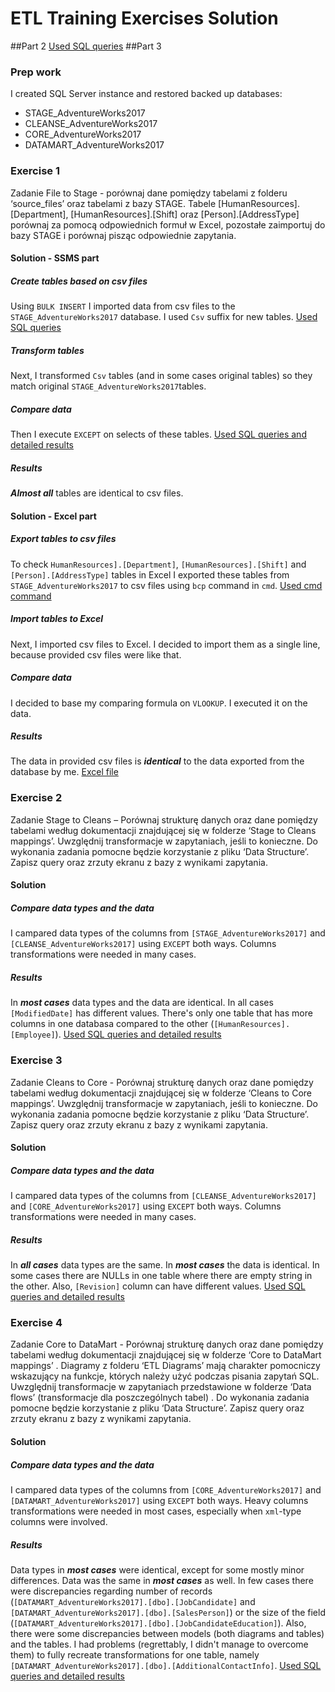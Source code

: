 ﻿# ETL Training Exercises Solution 
##Part 2
[Used SQL queries](https://drive.google.com/file/d/1esenbZvCRx5JWhMqt_8SyAbdAB--_fKx/view?usp=sharing)
##Part 3
### Prep work
I created SQL Server instance and restored backed up databases:
 - STAGE_AdventureWorks2017
 - CLEANSE_AdventureWorks2017
 - CORE_AdventureWorks2017
 - DATAMART_AdventureWorks2017
### Exercise 1
Zadanie File to Stage - porównaj dane pomiędzy tabelami z folderu ‘source_files’ oraz tabelami z bazy STAGE. Tabele [HumanResources].[Department], [HumanResources].[Shift] oraz [Person].[AddressType] porównaj za pomocą odpowiednich formuł w Excel, pozostałe zaimportuj do bazy STAGE i porównaj pisząc odpowiednie zapytania.
#### Solution - SSMS part
##### Create tables based on csv files
Using `BULK INSERT` I imported data from csv files to the `STAGE_AdventureWorks2017` database. I used `Csv` suffix for new tables. 
[Used SQL queries](https://drive.google.com/file/d/1JBz0-Fxj_ZNwOqv1YRpJEIJpYuS7YM_3/view?usp=sharing)
##### Transform tables
Next, I transformed `Csv` tables (and in some cases original tables) so they match original `STAGE_AdventureWorks2017`tables. 
##### Compare data
Then I execute `EXCEPT` on selects of these tables.
[Used SQL queries and detailed results](https://drive.google.com/file/d/19eQUrg6o7hxtcgP_v1MSFYygWzyrtC5k/view?usp=sharing)
##### Results
***Almost all*** tables are identical to csv files. 
#### Solution - Excel part
##### Export tables to csv files
To check `HumanResources].[Department]`, `[HumanResources].[Shift]` and `[Person].[AddressType]` tables  in Excel I exported these tables from `STAGE_AdventureWorks2017` to csv files using `bcp` command in `cmd`.
[Used cmd command](https://drive.google.com/file/d/1AqtIfv890-LOfmCh9pCtpoRDzmvx1LBK/view?usp=sharing)
##### Import tables to Excel
Next, I imported csv files to Excel. I decided to import them as a single line, because provided csv files were like that.
##### Compare data
I decided to base my comparing formula on `VLOOKUP`. I executed it on the data.
##### Results
The data in provided csv files is ***identical*** to the data exported from the database by me.
[Excel file](https://drive.google.com/file/d/1-VkG1QWgbPeL0jNPBZ5hto77XlRDCqTk/view?usp=sharing)
### Exercise 2
Zadanie Stage to Cleans – Porównaj strukturę danych oraz dane pomiędzy tabelami według dokumentacji znajdującej się w folderze ‘Stage to Cleans mappings’. Uwzględnij transformacje w zapytaniach, jeśli to konieczne. Do wykonania zadania pomocne będzie korzystanie z pliku ‘Data Structure’. Zapisz query oraz zrzuty ekranu z bazy z wynikami zapytania.
#### Solution
##### Compare data types and the data
I campared data types of the columns from `[STAGE_AdventureWorks2017]` and `[CLEANSE_AdventureWorks2017]` using `EXCEPT` both ways. Columns transformations were needed in many cases.
##### Results
In ***most cases*** data types and the data are identical. In all cases `[ModifiedDate]` has different values. There's only one table that has more columns in one databasa compared to the other (`[HumanResources].[Employee]`).
[Used SQL queries and detailed results](https://drive.google.com/file/d/1w7g-J6FyTcuwwjf2E66vVT7FGJ4k44vB/view?usp=sharing)
### Exercise 3
Zadanie Cleans to Core - Porównaj strukturę danych oraz dane pomiędzy tabelami według dokumentacji znajdującej się w folderze ‘Cleans to Core mappings’. Uwzględnij transformacje w zapytaniach, jeśli to konieczne. Do wykonania zadania pomocne będzie korzystanie z pliku ‘Data Structure’. Zapisz query oraz zrzuty ekranu z bazy z wynikami zapytania.
#### Solution
##### Compare data types and the data
I campared data types of the columns from `[CLEANSE_AdventureWorks2017]` and `[CORE_AdventureWorks2017]` using `EXCEPT` both ways. Columns transformations were needed in many cases.
##### Results
In ***all cases*** data types are the same. In ***most cases*** the data is identical. In some cases there are NULLs in one table where there are empty string in the other. Also, `[Revision]` column can have different values.
[Used SQL queries and detailed results](https://drive.google.com/file/d/1225ZRuN0BdCbv-s4WLymOojJw6I0yBuH/view?usp=sharing)
### Exercise 4
Zadanie Core to DataMart - Porównaj strukturę danych oraz dane pomiędzy tabelami według dokumentacji znajdującej się w folderze ‘Core to DataMart mappings’ . Diagramy z folderu ‘ETL Diagrams’ mają charakter pomocniczy wskazujący na funkcje, których należy użyć podczas pisania zapytań SQL. Uwzględnij transformacje w zapytaniach przedstawione w folderze ‘Data flows’ (transformacje dla poszczególnych tabel) . Do wykonania zadania pomocne będzie korzystanie z pliku ‘Data Structure’. Zapisz query oraz zrzuty ekranu z bazy z wynikami zapytania.
#### Solution
##### Compare data types and the data
I campared data types of the columns from `[CORE_AdventureWorks2017]` and `[DATAMART_AdventureWorks2017]` using `EXCEPT` both ways. Heavy columns transformations were needed in most cases, especially when `xml`-type columns were involved.
##### Results
Data types in ***most cases***  were identical, except for some mostly minor differences. Data was the same in ***most cases*** as well. In few cases there were discrepancies regarding number of records (`[DATAMART_AdventureWorks2017].[dbo].[JobCandidate]` and `[DATAMART_AdventureWorks2017].[dbo].[SalesPerson]`) or the size of the field (`[DATAMART_AdventureWorks2017].[dbo].[JobCandidateEducation]`).
Also, there were some discrepancies between models (both diagrams and tables) and the tables.
I had problems (regrettably, I didn't manage to overcome them) to fully recreate transformations for one table, namely `[DATAMART_AdventureWorks2017].[dbo].[AdditionalContactInfo]`.
[Used SQL queries and detailed results](https://drive.google.com/file/d/1QPKaUv1iITIREVe9qA1YUVDOEI8ni3sW/view?usp=sharing)

